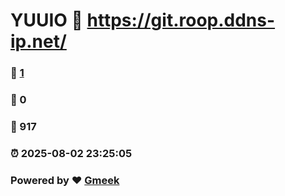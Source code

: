 # YUUIO :link: https://git.roop.ddns-ip.net/ 
### :page_facing_up: [1](https://git.roop.ddns-ip.net//tag.html) 
### :speech_balloon: 0 
### :hibiscus: 917 
### :alarm_clock: 2025-08-02 23:25:05 
### Powered by :heart: [Gmeek](https://github.com/Meekdai/Gmeek)
